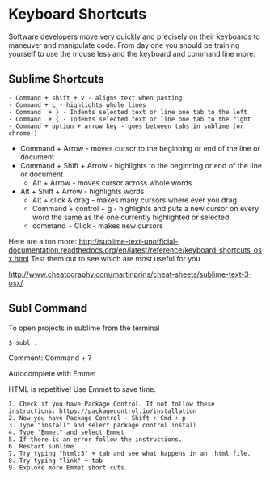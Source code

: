 # Keyboard Shortcuts

Software developers move very quickly and precisely on their keyboards to maneuver and manipulate code. From day one you should be training yourself to use the mouse less and the keyboard and command line more.

## Sublime Shortcuts

	- Command + shift + v - aligns text when pasting
	- Command + L - highlights whole lines
	- Command  + } - Indents selected text or line one tab to the left
	- Command  + { - Indents selected text or line one tab to the right
	- Command + option + arrow key - goes between tabs in sublime (or chrome!)
  - Command + Arrow - moves cursor to the beginning or end of the line or document
  - Command + Shift + Arrow - highlights to the beginning or end of the line or document
	- Alt + Arrow - moves cursor across whole words
  - Alt + Shift + Arrow - highlights words
	- Alt + click & drag - makes many cursors where ever you drag
	- Command + control + g - highlights and puts a new cursor on every word the same as the one currently highlighted or selected
	- command + Click - makes new cursors

Here are a ton more: http://sublime-text-unofficial-documentation.readthedocs.org/en/latest/reference/keyboard_shortcuts_osx.html
Test them out to see which are most useful for you

http://www.cheatography.com/martinprins/cheat-sheets/sublime-text-3-osx/

## Subl Command

To open projects in sublime from the terminal

	$ subl .

Comment: Command + ?

Autocomplete with Emmet

HTML is repetitive! Use Emmet to save time.

	1. Check if you have Package Control. If not follow these instructions: https://packagecontrol.io/installation
	2. Now you have Package Control - Shift + Cmd + p
	3. Type "install" and select package control install
	4. Type "Emmet" and select Emmet
	5. If there is an error follow the instructions.
	6. Restart sublime
	7. Try typing "html:5" + tab and see what happens in an .html file.
	8. Try typing "link" + tab
	9. Explore more Emmet short cuts.
